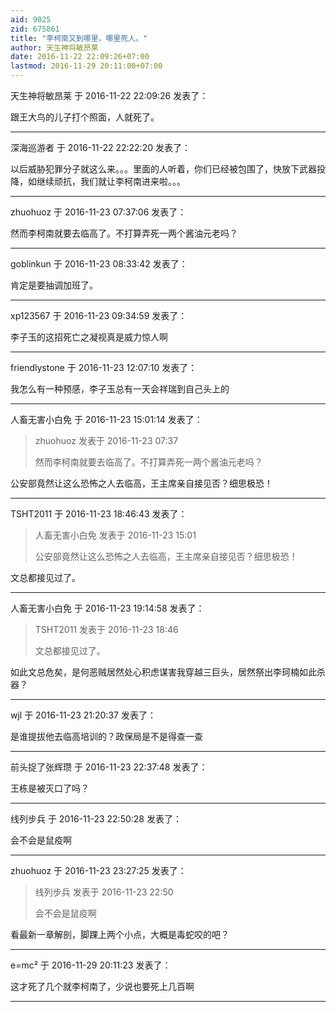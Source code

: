 ```yaml
---
aid: 9025
zid: 675861
title: "李柯南又到哪里，哪里死人。"
author: 天生神将敏昂莱
date: 2016-11-22 22:09:26+07:00
lastmod: 2016-11-29 20:11:00+07:00
---
```


天生神将敏昂莱 于 2016-11-22 22:09:26 发表了：

跟王大鸟的儿子打个照面，人就死了。

---

深海巡游者 于 2016-11-22 22:22:20 发表了：

以后威胁犯罪分子就这么来。。。里面的人听着，你们已经被包围了，快放下武器投降，如继续顽抗，我们就让李柯南进来啦。。。

---

zhuohuoz 于 2016-11-23 07:37:06 发表了：

然而李柯南就要去临高了。不打算弄死一两个酱油元老吗？

---

goblinkun 于 2016-11-23 08:33:42 发表了：

肯定是要抽调加班了。

---

xp123567 于 2016-11-23 09:34:59 发表了：

李子玉的这招死亡之凝视真是威力惊人啊

---

friendlystone 于 2016-11-23 12:07:10 发表了：

我怎么有一种预感，李子玉总有一天会祥瑞到自己头上的

---

人畜无害小白免 于 2016-11-23 15:01:14 发表了：

> zhuohuoz 发表于 2016-11-23 07:37
>
> 然而李柯南就要去临高了。不打算弄死一两个酱油元老吗？

公安部竟然让这么恐怖之人去临高，王主席亲自接见否？细思极恐！

---

TSHT2011 于 2016-11-23 18:46:43 发表了：

> 人畜无害小白免 发表于 2016-11-23 15:01
>
> 公安部竟然让这么恐怖之人去临高，王主席亲自接见否？细思极恐！

文总都接见过了。

---

人畜无害小白免 于 2016-11-23 19:14:58 发表了：

> TSHT2011 发表于 2016-11-23 18:46
>
> 文总都接见过了。

如此文总危矣，是何恶贼居然处心积虑谋害我穿越三巨头，居然祭出李珂楠如此杀器？

---

wjl 于 2016-11-23 21:20:37 发表了：

是谁提拔他去临高培训的？政保局是不是得查一查

---

前头捉了张辉瓒 于 2016-11-23 22:37:48 发表了：

王栋是被灭口了吗？

---

线列步兵 于 2016-11-23 22:50:28 发表了：

会不会是鼠疫啊

---

zhuohuoz 于 2016-11-23 23:27:25 发表了：

> 线列步兵 发表于 2016-11-23 22:50
>
> 会不会是鼠疫啊

看最新一章解剖，脚踝上两个小点，大概是毒蛇咬的吧？

---

e=mc² 于 2016-11-29 20:11:23 发表了：

这才死了几个就李柯南了，少说也要死上几百啊

---
